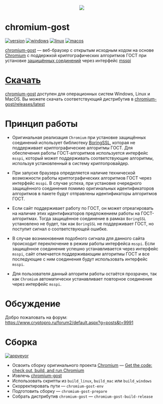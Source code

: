 <h3 align="center">
  <img src="extra/chromium-gost-header.png"/>
</h3>

# chromium-gost 

[![version](https://img.shields.io/github/release/deemru/chromium-gost.svg)](https://github.com/deemru/chromium-gost/releases/latest)
[![windows](https://img.shields.io/badge/windows-supported-brightgreen.svg)](https://github.com/deemru/chromium-gost/releases/latest)
[![linux](https://img.shields.io/badge/linux-supported-brightgreen.svg)](https://github.com/deemru/chromium-gost/releases/latest)
[![macos](https://img.shields.io/badge/macos-supported-brightgreen.svg)](https://github.com/deemru/chromium-gost/releases/latest)

[chromium-gost](https://github.com/deemru/chromium-gost) — веб-браузер с открытым исходным кодом на основе [Chromium](https://ru.wikipedia.org/wiki/Chromium) с поддержкой криптографических алгоритмов ГОСТ при установке [защищённых соединений](https://ru.wikipedia.org/wiki/TLS) через интерфейс [msspi](https://github.com/deemru/msspi)

# [Скачать](https://github.com/deemru/chromium-gost/releases/latest)
[chromium-gost](https://github.com/deemru/chromium-gost) доступен для операционных систем Windows, Linux и MacOS. Вы можете скачать соответствующий дистрибутив в [chromium-gost/releases/latest](https://github.com/deemru/chromium-gost/releases/latest)

# Принцип работы

- Оригинальная реализация `Chromium` при установке защищённых соединений использует библиотеку [BoringSSL](https://boringssl.googlesource.com/boringssl), которая не поддерживает криптографические алгоритмы  ГОСТ. Для обеспечения работы ГОСТ-алгоритмов используется интерфейс `msspi`, который может поддерживать соответствующие алгоритмы, используя установленный в систему криптопровайдер.

- При запуске браузера определяется наличие технической возможности работы криптографических алгоритмов ГОСТ через интерфейс `msspi`. В случае успеха, при установке очередного защищённого соединения помимо оригинальных идентификаторов алгоритмов в пакете будут отправлены идентификаторы алгоритмов ГОСТ.

- Если сайт поддерживает работу по ГОСТ, он может отреагировать на наличие этих идентификаторов предложением работы на ГОСТ-алгоритмах. Тогда защищённое соединение в рамках `BoringSSL` установлено не будет, так как `BoringSSL` не поддерживает ГОСТ, но поступит сигнал о соответствующей ошибке.

- В случае возникновения подобного сигнала для данного сайта происходит переключение в режим работы интерфейса `msspi`. Если защищённое соединение успешно устанавливается через интерфейс `msspi`, сайт отмечается поддерживающим алгоритмы ГОСТ и все последующие с ним соединения будут использовать интерфейс `msspi`.

- Для пользователя данный алгоритм работы остаётся прозрачен, так как `Chromium` автоматически устанавливает повторное соединение через интерфейс `msspi`.

# Обсуждение

Добро пожаловать на форум: https://www.cryptopro.ru/forum2/default.aspx?g=posts&t=9991

# Сборка

[![appveyor](https://img.shields.io/appveyor/ci/deemru/chromium-gost.svg?label=appveyor)](https://ci.appveyor.com/project/deemru/chromium-gost)

- Освоить сборку оригинального проекта [Chromium](https://chromium.googlesource.com/chromium/src/+/master/docs/README.md) — [Get the code: check out, build, and run Chromium]( https://chromium.googlesource.com/chromium/src/+/master/docs/get_the_code.md)
- Извлечь [chromium-gost](https://github.com/deemru/chromium-gost)
- Использовать скрипты из `build_linux`, `build_mac` или `build_windows`
- Скорректировать пути — `chromium-gost-env`
- Подготовить сборку — `chromium-gost-prepare`
- Собрать дистрибутив `chromium-gost` — `chromium-gost-build-release`
